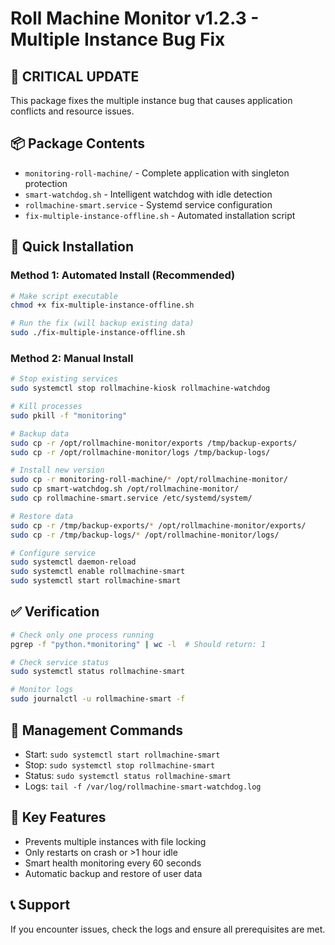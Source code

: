 # Roll Machine Monitor v1.2.3 - Multiple Instance Bug Fix

## 🚨 CRITICAL UPDATE
This package fixes the multiple instance bug that causes application conflicts and resource issues.

## 📦 Package Contents
- `monitoring-roll-machine/` - Complete application with singleton protection
- `smart-watchdog.sh` - Intelligent watchdog with idle detection  
- `rollmachine-smart.service` - Systemd service configuration
- `fix-multiple-instance-offline.sh` - Automated installation script

## 🚀 Quick Installation

### Method 1: Automated Install (Recommended)
```bash
# Make script executable
chmod +x fix-multiple-instance-offline.sh

# Run the fix (will backup existing data)
sudo ./fix-multiple-instance-offline.sh
```

### Method 2: Manual Install
```bash
# Stop existing services
sudo systemctl stop rollmachine-kiosk rollmachine-watchdog

# Kill processes
sudo pkill -f "monitoring"

# Backup data
sudo cp -r /opt/rollmachine-monitor/exports /tmp/backup-exports/
sudo cp -r /opt/rollmachine-monitor/logs /tmp/backup-logs/

# Install new version
sudo cp -r monitoring-roll-machine/* /opt/rollmachine-monitor/
sudo cp smart-watchdog.sh /opt/rollmachine-monitor/
sudo cp rollmachine-smart.service /etc/systemd/system/

# Restore data
sudo cp -r /tmp/backup-exports/* /opt/rollmachine-monitor/exports/
sudo cp -r /tmp/backup-logs/* /opt/rollmachine-monitor/logs/

# Configure service
sudo systemctl daemon-reload
sudo systemctl enable rollmachine-smart
sudo systemctl start rollmachine-smart
```

## ✅ Verification
```bash
# Check only one process running
pgrep -f "python.*monitoring" | wc -l  # Should return: 1

# Check service status
sudo systemctl status rollmachine-smart

# Monitor logs
sudo journalctl -u rollmachine-smart -f
```

## 🔧 Management Commands
- Start: `sudo systemctl start rollmachine-smart`
- Stop: `sudo systemctl stop rollmachine-smart`  
- Status: `sudo systemctl status rollmachine-smart`
- Logs: `tail -f /var/log/rollmachine-smart-watchdog.log`

## 🚨 Key Features
- Prevents multiple instances with file locking
- Only restarts on crash or >1 hour idle
- Smart health monitoring every 60 seconds
- Automatic backup and restore of user data

## 📞 Support
If you encounter issues, check the logs and ensure all prerequisites are met.
